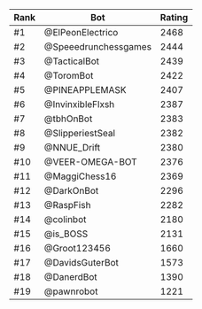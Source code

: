 Rank|Bot|Rating
---|---|---
#1|@ElPeonElectrico|2468
#2|@Speeedrunchessgames|2444
#3|@TacticalBot|2439
#4|@ToromBot|2422
#5|@PINEAPPLEMASK|2407
#6|@InvinxibleFlxsh|2387
#7|@tbhOnBot|2383
#8|@SlipperiestSeal|2382
#9|@NNUE_Drift|2380
#10|@VEER-OMEGA-BOT|2376
#11|@MaggiChess16|2369
#12|@DarkOnBot|2296
#13|@RaspFish|2282
#14|@colinbot|2180
#15|@is_BOSS|2131
#16|@Groot123456|1660
#17|@DavidsGuterBot|1573
#18|@DanerdBot|1390
#19|@pawnrobot|1221
